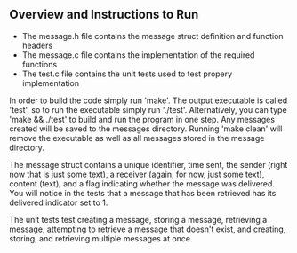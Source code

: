 ## Overview and Instructions to Run

- The message.h file contains the message struct definition and function headers
- The message.c file contains the implementation of the required functions
- The test.c file contains the unit tests used to test propery implementation

In order to build the code simply run 'make'. The output executable is called 'test', so to run the executable simply run './test'. Alternatively, you can type 'make && ./test' to build and run the program in one step. Any messages created will be saved to the messages directory. Running 'make clean' will remove the executable as well as all messages stored in the message directory. 

The message struct contains a unique identifier, time sent, the sender (right now that is just some text), a receiver (again, for now, just some text), content (text), and a flag indicating whether the message was delivered. You will notice in the tests that a message that has been retrieved has its delivered indicator set to 1.

The unit tests test creating a message, storing a message, retrieving a message, attempting to retrieve a message that doesn't exist, and creating, storing, and retrieving multiple messages at once.